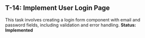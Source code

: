 ## T-14: Implement User Login Page
This task involves creating a login form component with email and password fields, including validation and error handling.
**Status: Implemented**


